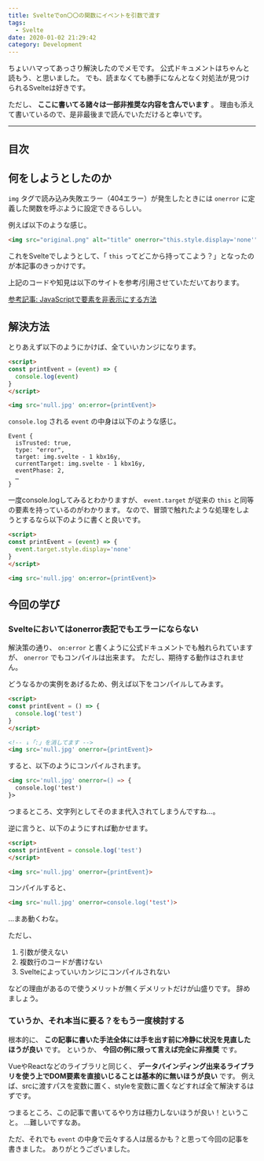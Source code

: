 ```yaml
---
title: Svelteでon〇〇の関数にイベントを引数で渡す
tags:
  - Svelte
date: 2020-01-02 21:29:42
category: Development
---
```


ちょいハマってあっさり解決したのでメモです。
公式ドキュメントはちゃんと読もう、と思いました。
でも、読まなくても勝手になんとなく対処法が見つけられるSvelteは好きです。

ただし、 **ここに書いてる諸々は一部非推奨な内容を含んでいます** 。
理由も添えて書いているので、是非最後まで読んでいただけると幸いです。

<!-- more -->

---

## 目次

<!-- toc -->

## 何をしようとしたのか

`img` タグで読み込み失敗エラー（404エラー）が発生したときには `onerror` に定義した関数を呼ぶように設定できるらしい。

例えば以下のような感じ。

```html
<img src="original.png" alt="title" onerror="this.style.display='none'"/>
```

これをSvelteでしようとして、「 `this` ってどこから持ってこよう？」となったのが本記事のきっかけです。

上記のコードや知見は以下のサイトを参考/引用させていただいております。

[参考記事: JavaScriptで要素を非表示にする方法](https://tekk.hatenadiary.org/entry/20150131/1422711247)

## 解決方法

とりあえず以下のようにかけば、全ていいカンジになります。

```html
<script>
const printEvent = (event) => {
  console.log(event)
}
</script>

<img src='null.jpg' on:error={printEvent}>
```

`console.log` される `event` の中身は以下のような感じ。

```log
Event {
  isTrusted: true,
  type: "error",
  target: img.svelte - 1 kbx16y,
  currentTarget: img.svelte - 1 kbx16y,
  eventPhase: 2,
  …
}
```

一度console.logしてみるとわかりますが、 `event.target` が従来の `this` と同等の要素を持っているのがわかります。
なので、冒頭で触れたような処理をしようとするなら以下のように書くと良いです。

```html
<script>
const printEvent = (event) => {
  event.target.style.display='none'
}
</script>

<img src='null.jpg' on:error={printEvent}>
```

## 今回の学び

### Svelteにおいてはonerror表記でもエラーにならない

解決策の通り、 `on:error` と書くように公式ドキュメントでも触れられていますが、 `onerror` でもコンパイルは出来ます。
ただし、期待する動作はされません。

どうなるかの実例をあげるため、例えば以下をコンパイルしてみます。

```html
<script>
const printEvent = () => {
  console.log('test')
}
</script>

<!-- ↓「:」を消してます -->
<img src='null.jpg' onerror={printEvent}>
```

すると、以下のようにコンパイルされます。

```html
<img src='null.jpg' onerror=() => {
  console.log('test')
}>
```

つまるところ、文字列としてそのまま代入されてしまうんですね…。

逆に言うと、以下のようにすれば動かせます。

```html
<script>
const printEvent = console.log('test')
</script>

<img src='null.jpg' onerror={printEvent}>
```

コンパイルすると、

```html
<img src='null.jpg' onerror=console.log('test')>
```

…まあ動くわな。

ただし、

1. 引数が使えない
2. 複数行のコードが書けない
3. Svelteによっていいカンジにコンパイルされない

などの理由があるので使うメリットが無くデメリットだけが山盛りです。
辞めましょう。

### ていうか、それ本当に要る？をもう一度検討する

根本的に、 **この記事に書いた手法全体には手を出す前に冷静に状況を見直したほうが良い** です。
というか、 **今回の例に限って言えば完全に非推奨** です。

VueやReactなどのライブラリと同じく、 **データバインディング出来るライブラリを使う上でDOM要素を直接いじることは基本的に無いほうが良い** です。
例えば、srcに渡すパスを変数に置く、styleを変数に置くなどすれば全て解決するはずです。

つまるところ、この記事で書いてるやり方は極力しないほうが良い！ということ。
…難しいですなあ。

ただ、それでも `event` の中身で云々する人は居るかも？と思って今回の記事を書きました。
ありがとうございました。
